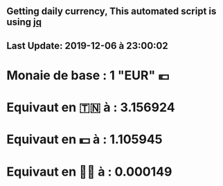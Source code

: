 ## Getting daily currency, This automated script is using [jq](https://stedolan.github.io/jq/)
## Last Update:  2019-12-06 à 23:00:02
 # Monaie de base : 1 "EUR" 💶 
 # Equivaut en 🇹🇳 à :  3.156924 
 # Equivaut en 💵 à : 1.105945
 # Equivaut en 🐱‍💻 à :  0.000149
